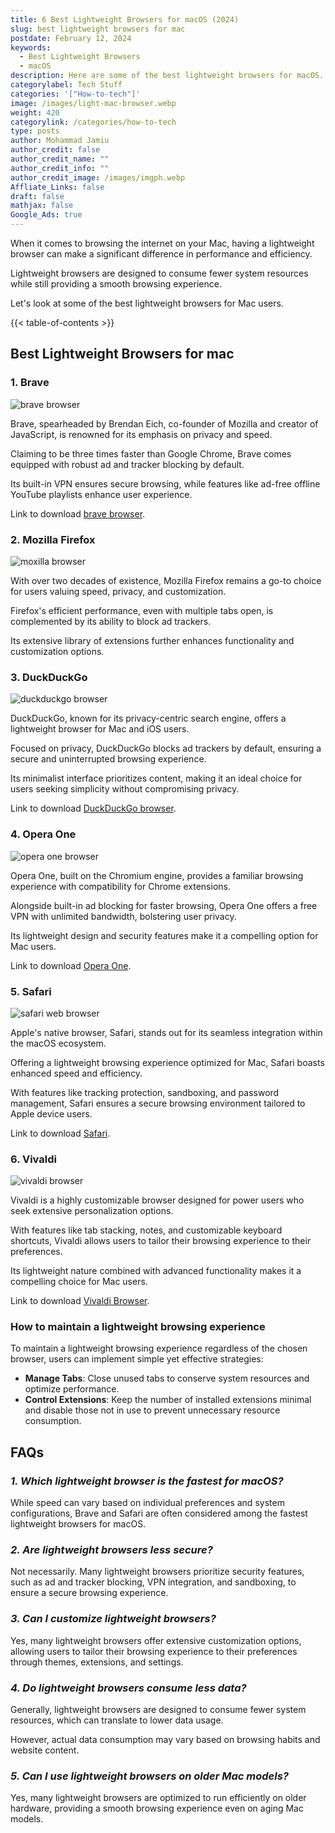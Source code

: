 ```yaml
---
title: 6 Best Lightweight Browsers for macOS (2024)
slug: best lightweight browsers for mac
postdate: February 12, 2024
keywords:
  - Best Lightweight Browsers
  - macOS
description: Here are some of the best lightweight browsers for macOS.
categorylabel: Tech Stuff
categories: '["How-to-tech"]'
image: /images/light-mac-browser.webp
weight: 420
categorylink: /categories/how-to-tech
type: posts
author: Mohammad Jamiu
author_credit: false
author_credit_name: ""
author_credit_info: ""
author_credit_image: /images/imgph.webp
Affliate_Links: false
draft: false
mathjax: false
Google_Ads: true
---
```

When it comes to browsing the internet on your Mac, having a lightweight browser can make a significant difference in performance and efficiency. 

Lightweight browsers are designed to consume fewer system resources while still providing a smooth browsing experience. 

Let's look at some of the best lightweight browsers for Mac users.



{{< table-of-contents >}}

## **Best Lightweight Browsers for mac**

### **1. Brave**

![brave browser](https://play-lh.googleusercontent.com/5XVqEH-9iI7IBduI2Zpm_kMMvNwPPsn6rce0IYhOUvQIhBjUfBanTTUIwM3OWdQ3n1A "brave browser")

Brave, spearheaded by Brendan Eich, co-founder of Mozilla and creator of JavaScript, is renowned for its emphasis on privacy and speed. 

Claiming to be three times faster than Google Chrome, Brave comes equipped with robust ad and tracker blocking by default. 

Its built-in VPN ensures secure browsing, while features like ad-free offline YouTube playlists enhance user experience.

Link to download [brave browser](https://brave.com/).

### **2. Mozilla Firefox**

![moxilla browser](https://www.mozilla.org/media/protocol/img/logos/firefox/browser/og.4ad05d4125a5.png "moxilla browser")

With over two decades of existence, Mozilla Firefox remains a go-to choice for users valuing speed, privacy, and customization. 

Firefox's efficient performance, even with multiple tabs open, is complemented by its ability to block ad trackers. 

Its extensive library of extensions further enhances functionality and customization options.

### **3. DuckDuckGo**

![duckduckgo browser](https://www.groovypost.com/wp-content/uploads/2019/05/Duck-Duck-Go-Featured.jpg "duckduckgo browser")

DuckDuckGo, known for its privacy-centric search engine, offers a lightweight browser for Mac and iOS users. 

Focused on privacy, DuckDuckGo blocks ad trackers by default, ensuring a secure and uninterrupted browsing experience. 

Its minimalist interface prioritizes content, making it an ideal choice for users seeking simplicity without compromising privacy.

Link to download [DuckDuckGo browser](https://duckduckgo.com/).

### **4. Opera One**

![opera one browser](https://www-static-blogs.operacdn.com/desktop/wp-content/uploads/sites/3/2024/02/stable-107-1536x864.jpg "opera one browser")

Opera One, built on the Chromium engine, provides a familiar browsing experience with compatibility for Chrome extensions. 

Alongside built-in ad blocking for faster browsing, Opera One offers a free VPN with unlimited bandwidth, bolstering user privacy. 

Its lightweight design and security features make it a compelling option for Mac users.

Link to download [Opera One](https://blogs.opera.com/desktop/).

### **5. Safari**

![safari web browser](https://www.intego.com/mac-security-blog/wp-content/uploads/2021/02/safari-600-1024x512.png "safari web browser")

Apple's native browser, Safari, stands out for its seamless integration within the macOS ecosystem. 

Offering a lightweight browsing experience optimized for Mac, Safari boasts enhanced speed and efficiency. 

With features like tracking protection, sandboxing, and password management, Safari ensures a secure browsing environment tailored to Apple device users.

Link to download [Safari](https://www.apple.com/safari/).

### **6. Vivaldi**

![vivaldi browser](https://upload.wikimedia.org/wikipedia/commons/thumb/e/e4/Vivaldi_web_browser_logo.svg/1200px-Vivaldi_web_browser_logo.svg.png "vivaldi browser")

Vivaldi is a highly customizable browser designed for power users who seek extensive personalization options. 

With features like tab stacking, notes, and customizable keyboard shortcuts, Vivaldi allows users to tailor their browsing experience to their preferences. 

Its lightweight nature combined with advanced functionality makes it a compelling choice for Mac users.

Link to download [Vivaldi Browser](https://vivaldi.com/).

### **How to maintain a lightweight browsing experience**

To maintain a lightweight browsing experience regardless of the chosen browser, users can implement simple yet effective strategies:

* **Manage Tabs**: Close unused tabs to conserve system resources and optimize performance.
* **Control Extensions**: Keep the number of installed extensions minimal and disable those not in use to prevent unnecessary resource consumption.

## **FAQs**

### *1. Which lightweight browser is the fastest for macOS?*

While speed can vary based on individual preferences and system configurations, Brave and Safari are often considered among the fastest lightweight browsers for macOS.

### *2. Are lightweight browsers less secure?*

Not necessarily. Many lightweight browsers prioritize security features, such as ad and tracker blocking, VPN integration, and sandboxing, to ensure a secure browsing experience.

### *3. Can I customize lightweight browsers?*

Yes, many lightweight browsers offer extensive customization options, allowing users to tailor their browsing experience to their preferences through themes, extensions, and settings.

### *4. Do lightweight browsers consume less data?*

Generally, lightweight browsers are designed to consume fewer system resources, which can translate to lower data usage. 

However, actual data consumption may vary based on browsing habits and website content.

### *5. Can I use lightweight browsers on older Mac models?*

Yes, many lightweight browsers are optimized to run efficiently on older hardware, providing a smooth browsing experience even on aging Mac models.